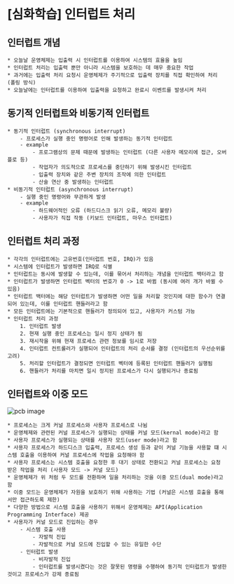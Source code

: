 # [심화학습] 인터럽트 처리

## 인터럽트 개념
    * 오늘날 운영체제는 입출력 시 인터럽트를 이용하여 시스템의 효율을 높임
    * 인터럽트 처리는 입출력 뿐만 아니라 시스템을 보호하는 데 매우 중요한 작업
    * 과거에는 입출력 처리 요청시 운영체제가 주기적으로 입출력 장치를 직접 확인하여 처리 (폴링 방식)
    * 오늘날에는 인터럽트를 이용하여 입출력을 요청하고 완료시 이벤트를 발생시켜 처리

## 동기적 인터럽트와 비동기적 인터럽트
    * 동기적 인터럽트 (synchronous interrupt)
        - 프로세스가 실행 중인 명령어로 인해 발생하는 동기적 인터럽트
        - example
            - 프로그램상의 문제 때문에 발생하는 인터럽트 (다른 사용자 메모리에 접근, 오버플로 등)
            - 작업자가 의도적으로 프로세스를 중단하기 위해 발생시킨 인터럽트
            - 입출력 장치와 같은 주변 장치의 조작에 의한 인터럽트
            - 산술 연산 중 발생하는 인터럽트
    * 비동기적 인터럽트 (asynchronous interrupt)
        - 실행 중인 명령어와 무관하게 발생
        - example
            - 하드웨어적인 오류 (하드디스크 읽기 오류, 메모리 불량)
            - 사용자가 직접 작동 (키보드 인터럽트, 마우스 인터럽트)

## 인터럽트 처리 과정
    * 각각의 인터럽트에는 고유번호(인터럽트 번호, IRQ)가 있음
    * 시스템에 인터럽트가 발생하면 IRQ로 식별
    * 인터럽트는 동시에 발생할 수 있는데, 이를 묶어서 처리하는 개념을 인터럽트 백터라고 함
    * 인터럽트가 발생하면 인터럽트 벡터의 번호가 0 -> 1로 바뀜 (동시에 여러 개가 바뀔 수 있음)
    * 인터럽트 백터에는 해당 인터럽트가 발생하면 어떤 일을 처리할 것인지에 대한 함수가 연결 되어 있는데, 이를 인터럽트 핸들러라고 함
    * 모든 인터럽트에는 기본적으로 핸들러가 정의되어 있고, 사용자가 커스텀 가능
    * 인터럽트 처리 과정
        1. 인터럽트 발생
        2. 현재 실행 중인 프로세스는 일시 정지 상태가 됨
        3. 재시작을 위해 현재 프로세스 관련 정보를 임시로 저장
        4. 인터럽트 컨트롤러가 실행되어 인터럽트의 처리 순서를 결정 (인터럽트의 우선순위를 고려)
        5. 처리할 인터럽트가 결정되면 인터럽트 벡터에 등록된 인터럽트 핸들러가 실행됨
        6. 핸들러가 처리를 마치면 일시 정지된 프로세스가 다시 실행되거나 종료됨

## 인터럽트와 이중 모드
<img alt="pcb image" src="./images/05_interrupt.jpg.PNG">

    * 프로세스는 크게 커널 프로세스와 사용자 프로세스로 나뉨
    * 운영체제와 관련된 커널 프로세스가 실행되는 상태를 커널 모드(kernal mode)라고 함
    * 사용자 프로세스가 실행되는 상태를 사용자 모드(user mode)라고 함
    * 사용자 프로세스가 하드디스크 입출력, 프로세스 생성 등과 같이 커널 기능을 사용할 떄 시스템 호출을 이용하여 커널 프로세스에 작업을 요청해야 함
    * 사용자 프로세스는 시스템 호출을 요청한 후 대기 상태로 전환되고 커널 프로세스는 요청 받은 작업을 처리 (사용자 모드 -> 커널 모드)
    * 운영체제가 위 처럼 두 모드를 전환하며 일을 처리하는 것을 이중 모드(dual mode)라고 함
    * 이중 모드는 운영체제가 자원을 보호하기 위해 사용하는 기법 (커널은 시스템 호출을 통해서만 접근하도록 제한)
    * 다양한 방법으로 시스템 호출을 사용하기 위해서 운영체제는 API(Application Programming Interface) 제공
    * 사용자가 커널 모드로 진입하는 경우
        - 시스템 호출 사용
            - 자발적 진입
            - 자발적으로 커널 모드에 진입할 수 있는 유일한 수단
        - 인터럽트 발생
            - 비자발적 진입
            - 인터럽트를 발생시켰다는 것은 잘못된 명령을 수행하여 동기적 인터럽트가 발생한 것이고 프로세스가 강제 종료됨
